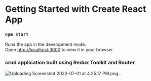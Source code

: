 # Getting Started with Create React App

### `npm start`

Runs the app in the development mode.\
Open [http://localhost:3000](http://localhost:3000) to view it in your browser.


###  crud application built using Redux Toolkit and Router

![Uploading Screenshot 2023-07-01 at 4.25.17 PM.png…]()
